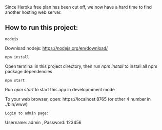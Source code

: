 Since Heroku free plan has been cut off, we now have a hard time to find another hosting web server.

## How to run this project:

`nodejs`

Download nodejs: https://nodejs.org/en/download/

`npm install`

Open terminal in this project directory, then run *npm install* to install all npm package dependencies

`npm start`

Run *npm start* to start this app in developmment mode

To your web browser, open: 
https://localhost:8765 (or other 4 number in ./bin/www)

`Login to admin page:`

Username: admin , 
Password: 123456


